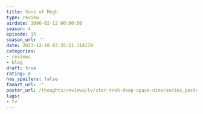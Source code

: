 ```yaml
---
title: Sons of Mogh
type: review
airdate: 1996-02-12 00:00:00
season: 4
episode: 15
season_url: ''
date: 2023-12-10 03:35:11.314179
categories:
- reviews
- blog
draft: true
rating: 0
has_spoilers: false
fanart_url: ''
poster_url: /thoughts/reviews/tv/star-trek-deep-space-nine/series_poster.jpg
tags:
- tv
---
```


